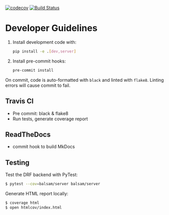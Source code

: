 [![codecov](https://codecov.io/gh/masalim2/balsam2/branch/master/graph/badge.svg?token=38ggCDQrhF)](https://codecov.io/gh/masalim2/balsam2)
[![Build Status](https://travis-ci.com/masalim2/balsam2.svg?token=yZnPndwLys7xKxFNNhSH&branch=develop)](https://travis-ci.com/masalim2/balsam2)

# Developer Guidelines

1. Install development code with:
    ```bash
    pip install -e .[dev,server]
    ```
2. Install pre-commit hooks:
    ```bash
    pre-commit install
    ```

On commit, code is auto-formatted with `black` and linted with `flake8`.  Linting errors will cause commit to fail.

## Travis CI
- Pre commit: black & flake8
- Run tests, generate coverage report

## ReadTheDocs
- commit hook to build MkDocs

## Testing

Test the DRF backend with PyTest:
```bash
$ pytest --cov=balsam/server balsam/server
```

Generate HTML report locally:
```bash
$ coverage html
$ open htmlcov/index.html
```